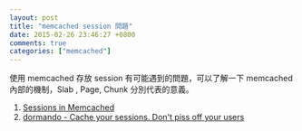 ```yaml
---
layout: post
title: "memcached session 問題"
date: 2015-02-26 23:46:27 +0800
comments: true
categories: ["memcached"]
---
```


<!-- more -->

使用 memcached 存放 session 有可能遇到的問題，可以了解一下 memcached 內部的機制，Slab , Page, Chunk 分別代表的意義。

1. [Sessions in Memcached]
2. [dormando - Cache your sessions. Don't piss off your users]


[Sessions in Memcached]:http://www.dormando.me/articles/memcached_sessions/
[dormando - Cache your sessions. Don't piss off your users]:http://dormando.livejournal.com/495593.html